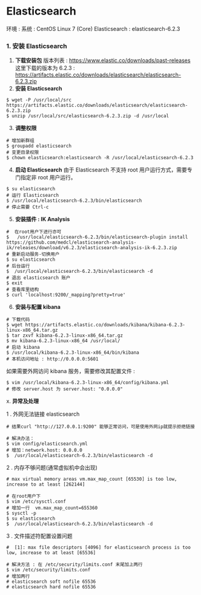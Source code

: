 # Elasticsearch 

环境 : 
系统 : CentOS Linux 7 (Core)
Elasticsearch : elasticsearch-6.2.3

### 1. 安装 Elasticsearch
1. **下载安装包**
	版本列表 : https://www.elastic.co/downloads/past-releases
	这里下载的版本为 6.2.3 : https://artifacts.elastic.co/downloads/elasticsearch/elasticsearch-6.2.3.zip
2. **安装 Elasticsearch**
```shell
$ wget -P /usr/local/src  https://artifacts.elastic.co/downloads/elasticsearch/elasticsearch-6.2.3.zip
$ unzip /usr/local/src/elasticsearch-6.2.3.zip -d /usr/local
```
3. **调整权限**
```shell
# 增加新群组
$ groupadd elasticsearch
# 变更目录权限
$ chown elasticsearch:elasticsearch -R /usr/local/elasticsearch-6.2.3
```
4. **启动 Elasticsearch**
	由于 Elasticsearch 不支持 root 用户运行方式，需要专门指定非 root 用户运行。
```shell
$ su elasticsearch
# 运行 Elasticsearch
$ /usr/local/elasticsearch-6.2.3/bin/elasticsearch
# 停止需要 Ctrl-c
```
5. **安装插件 : IK Analysis**
```shell
#  在root用户下进行亦可
$   /usr/local/elasticsearch-6.2.3/bin/elasticsearch-plugin install https://github.com/medcl/elasticsearch-analysis-ik/releases/download/v6.2.3/elasticsearch-analysis-ik-6.2.3.zip
# 重新启动服务-切换用户
$ su elasticsearch
# 后台运行
$  /usr/local/elasticsearch-6.2.3/bin/elasticsearch -d
# 退出 elasticsearch 账户
$ exit
# 查看库里结构
$ curl 'localhost:9200/_mapping?pretty=true'
```
6. **安装与配置 kibana**
```shell
# 下载代码
$ wget https://artifacts.elastic.co/downloads/kibana/kibana-6.2.3-linux-x86_64.tar.gz
$ tar zxvf kibana-6.2.3-linux-x86_64.tar.gz
$ mv kibana-6.2.3-linux-x86_64 /usr/local/
# 启动 kibana
$ /usr/local/kibana-6.2.3-linux-x86_64/bin/kibana
# 本机访问地址 : http://0.0.0.0:5601
```
如果需要外网访问 kibana 服务，需要修改其配置文件 :
```shell
$ vim /usr/local/kibana-6.2.3-linux-x86_64/config/kibana.yml
# 修改 server.host 为 server.host: "0.0.0.0"
```
x. **异常及处理**

1 . 外网无法链接 elasticsearch
```shell
# 结果curl "http://127.0.0.1:9200" 能够正常访问，可是使用外网ip就提示拒绝链接

# 解决办法：
$ vim config/elasticsearch.yml
# 增加：network.host: 0.0.0.0
$  /usr/local/elasticsearch-6.2.3/bin/elasticsearch -d
```
2 . 内存不够问题(通常虚拟机中会出现)
```shell
# max virtual memory areas vm.max_map_count [65530] is too low, increase to at least [262144]

# 在root用户下
$ vim /etc/sysctl.conf
# 增加一行  vm.max_map_count=655360
$ sysctl -p
$ su elasticsearch
$  /usr/local/elasticsearch-6.2.3/bin/elasticsearch -d
```
3 .  文件描述符配置设置问题
```shell 
#  [1]: max file descriptors [4096] for elasticsearch process is too low, increase to at least [65536]

# 解决方法 : 在 /etc/security/limits.conf 末尾加上两行
$ vim /etc/security/limits.conf
# 增加两行
# elasticsearch soft nofile 65536
# elasticsearch hard nofile 65536
```



